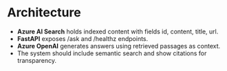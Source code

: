 # Architecture
- **Azure AI Search** holds indexed content with fields id, content, title, url.
- **FastAPI** exposes /ask and /healthz endpoints.
- **Azure OpenAI** generates answers using retrieved passages as context.
- The system should include semantic search and show citations for transparency.
